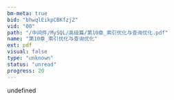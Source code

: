 ```yaml
---
bm-meta: true
bid: "bhwqlEikpCBKfzjZ"
vid: "00"
path: "/中间件/MySQL/高级篇/第10章_索引优化与查询优化.pdf"
name: "第10章_索引优化与查询优化"
ext: pdf
visual: false
type: "unknown"
status: "unread"
progress: 20
---
```

undefined